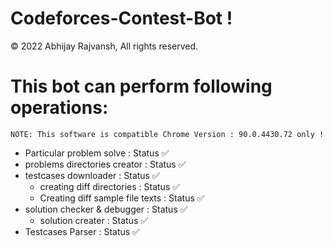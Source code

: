 # Codeforces-Contest-Bot ! 

© 2022 Abhijay Rajvansh, All rights reserved.

# This bot can perform following operations: 

```
NOTE: This software is compatible Chrome Version : 90.0.4430.72 only !
```

- Particular problem solve             : Status ✅
- problems directories creator         : Status ✅
- testcases downloader                 : Status ✅
    - creating diff directories        : Status ✅
    - Creating diff sample file texts  : Status ✅
- solution checker & debugger          : Status ✅
    - solution creater                 : Status ✅
- Testcases Parser                     : Status ✅